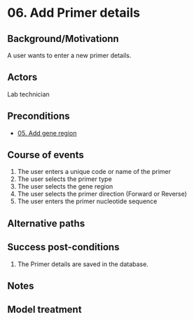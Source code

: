 # 06. Add Primer details

## Background/Motivationn

A user wants to enter a new primer details.

## Actors
Lab technician

## Preconditions
- [05. Add gene region](05-Add_gene_region.md)

## Course of events
1. The user enters a unique code or name of the primer
1. The user selects the primer type
1. The user selects the gene region
1. The user selects the primer direction (Forward or Reverse)
1. The user enters the primer nucleotide sequence

## Alternative paths


## Success post-conditions

1. The Primer details are saved in the database.

## Notes

## Model treatment
